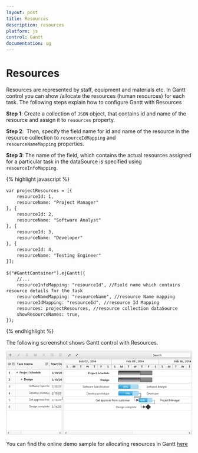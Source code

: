 ```yaml
---
layout: post
title: Resources
description: resources
platform: js
control: Gantt
documentation: ug
---
```


# Resources

Resources are represented by staff, equipment and materials etc. In Gantt control you can show /allocate the resources (human resources) for each task. The following steps explain how to configure Gantt with Resources

**Step 1**: Create a collection of `JSON` object, that contains id and name of the resource and assign it to `resources` property.

**Step 2**:  Then, specify the field name for id and name of the resource in the resource collection to `resourceIdMapping` and `resourceNameMapping` properties. 

**Step 3**: The name of the field, which contains the actual resources assigned for a particular task in the dataSource is specified using `resourceInfoMapping`.

{% highlight javascript %}

    var projectResources = [{
        resourceId: 1,
        resourceName: "Project Manager"
    }, {
        resourceId: 2,
        resourceName: "Software Analyst"
    }, {
        resourceId: 3,
        resourceName: "Developer"
    }, {
        resourceId: 4,
        resourceName: "Testing Engineer"
    }];

    $("#GanttContainer").ejGantt({
        //...
        resourceInfoMapping: "resourceId", //Field name which contains resource details for the task
        resourceNameMapping: "resourceName", //resource Name mapping
        resourceIdMapping: "resourceId", //resource Id Mapping
        resources: projectResources, //resource collection dataSource
        showResourceNames: true,
    });


{% endhighlight %}

The following screenshot shows Gantt control with Resources.

![](/js/Gantt/Resources_images/Resources_img1.png)

You can find the online demo sample for allocating resources in Gantt [here](http://js.syncfusion.com/demos/web/#!/bootstrap/gantt/schedulingconcepts/resourceallocation)